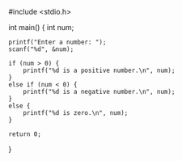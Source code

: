 #include <stdio.h>

int main() {
    int num;

    printf("Enter a number: ");
    scanf("%d", &num);

    if (num > 0) {
        printf("%d is a positive number.\n", num);
    }
    else if (num < 0) {
        printf("%d is a negative number.\n", num);
    }
    else {
        printf("%d is zero.\n", num);
    }

    return 0;
}
